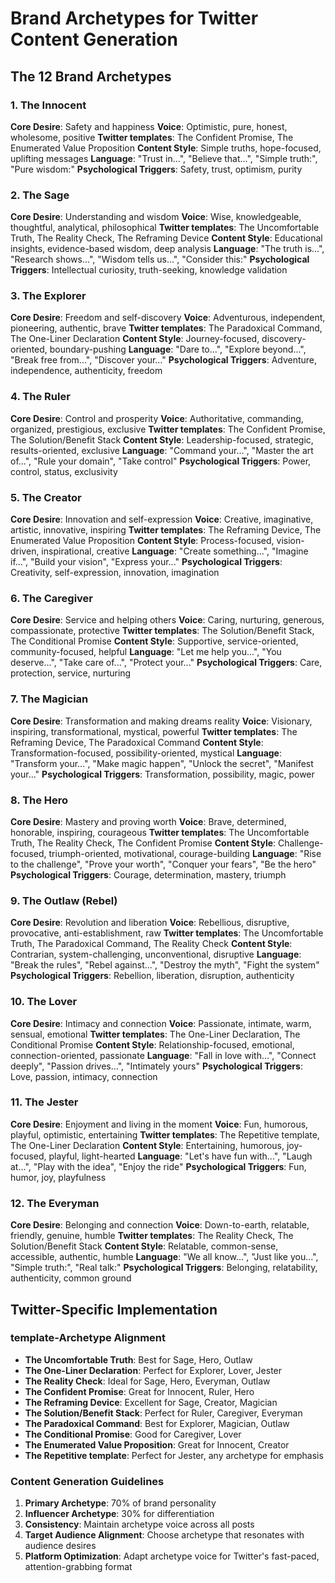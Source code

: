# Brand Archetypes for Twitter Content Generation

## The 12 Brand Archetypes

### 1. The Innocent
**Core Desire**: Safety and happiness
**Voice**: Optimistic, pure, honest, wholesome, positive
**Twitter templates**: The Confident Promise, The Enumerated Value Proposition
**Content Style**: Simple truths, hope-focused, uplifting messages
**Language**: "Trust in...", "Believe that...", "Simple truth:", "Pure wisdom:"
**Psychological Triggers**: Safety, trust, optimism, purity

### 2. The Sage
**Core Desire**: Understanding and wisdom
**Voice**: Wise, knowledgeable, thoughtful, analytical, philosophical
**Twitter templates**: The Uncomfortable Truth, The Reality Check, The Reframing Device
**Content Style**: Educational insights, evidence-based wisdom, deep analysis
**Language**: "The truth is...", "Research shows...", "Wisdom tells us...", "Consider this:"
**Psychological Triggers**: Intellectual curiosity, truth-seeking, knowledge validation

### 3. The Explorer
**Core Desire**: Freedom and self-discovery
**Voice**: Adventurous, independent, pioneering, authentic, brave
**Twitter templates**: The Paradoxical Command, The One-Liner Declaration
**Content Style**: Journey-focused, discovery-oriented, boundary-pushing
**Language**: "Dare to...", "Explore beyond...", "Break free from...", "Discover your..."
**Psychological Triggers**: Adventure, independence, authenticity, freedom

### 4. The Ruler
**Core Desire**: Control and prosperity
**Voice**: Authoritative, commanding, organized, prestigious, exclusive
**Twitter templates**: The Confident Promise, The Solution/Benefit Stack
**Content Style**: Leadership-focused, strategic, results-oriented, exclusive
**Language**: "Command your...", "Master the art of...", "Rule your domain", "Take control"
**Psychological Triggers**: Power, control, status, exclusivity

### 5. The Creator
**Core Desire**: Innovation and self-expression
**Voice**: Creative, imaginative, artistic, innovative, inspiring
**Twitter templates**: The Reframing Device, The Enumerated Value Proposition
**Content Style**: Process-focused, vision-driven, inspirational, creative
**Language**: "Create something...", "Imagine if...", "Build your vision", "Express your..."
**Psychological Triggers**: Creativity, self-expression, innovation, imagination

### 6. The Caregiver
**Core Desire**: Service and helping others
**Voice**: Caring, nurturing, generous, compassionate, protective
**Twitter templates**: The Solution/Benefit Stack, The Conditional Promise
**Content Style**: Supportive, service-oriented, community-focused, helpful
**Language**: "Let me help you...", "You deserve...", "Take care of...", "Protect your..."
**Psychological Triggers**: Care, protection, service, nurturing

### 7. The Magician
**Core Desire**: Transformation and making dreams reality
**Voice**: Visionary, inspiring, transformational, mystical, powerful
**Twitter templates**: The Reframing Device, The Paradoxical Command
**Content Style**: Transformation-focused, possibility-oriented, mystical
**Language**: "Transform your...", "Make magic happen", "Unlock the secret", "Manifest your..."
**Psychological Triggers**: Transformation, possibility, magic, power

### 8. The Hero
**Core Desire**: Mastery and proving worth
**Voice**: Brave, determined, honorable, inspiring, courageous
**Twitter templates**: The Uncomfortable Truth, The Reality Check, The Confident Promise
**Content Style**: Challenge-focused, triumph-oriented, motivational, courage-building
**Language**: "Rise to the challenge", "Prove your worth", "Conquer your fears", "Be the hero"
**Psychological Triggers**: Courage, determination, mastery, triumph

### 9. The Outlaw (Rebel)
**Core Desire**: Revolution and liberation
**Voice**: Rebellious, disruptive, provocative, anti-establishment, raw
**Twitter templates**: The Uncomfortable Truth, The Paradoxical Command, The Reality Check
**Content Style**: Contrarian, system-challenging, unconventional, disruptive
**Language**: "Break the rules", "Rebel against...", "Destroy the myth", "Fight the system"
**Psychological Triggers**: Rebellion, liberation, disruption, authenticity

### 10. The Lover
**Core Desire**: Intimacy and connection
**Voice**: Passionate, intimate, warm, sensual, emotional
**Twitter templates**: The One-Liner Declaration, The Conditional Promise
**Content Style**: Relationship-focused, emotional, connection-oriented, passionate
**Language**: "Fall in love with...", "Connect deeply", "Passion drives...", "Intimately yours"
**Psychological Triggers**: Love, passion, intimacy, connection

### 11. The Jester
**Core Desire**: Enjoyment and living in the moment
**Voice**: Fun, humorous, playful, optimistic, entertaining
**Twitter templates**: The Repetitive template, The One-Liner Declaration
**Content Style**: Entertaining, humorous, joy-focused, playful, light-hearted
**Language**: "Let's have fun with...", "Laugh at...", "Play with the idea", "Enjoy the ride"
**Psychological Triggers**: Fun, humor, joy, playfulness

### 12. The Everyman
**Core Desire**: Belonging and connection
**Voice**: Down-to-earth, relatable, friendly, genuine, humble
**Twitter templates**: The Reality Check, The Solution/Benefit Stack
**Content Style**: Relatable, common-sense, accessible, authentic, humble
**Language**: "We all know...", "Just like you...", "Simple truth:", "Real talk:"
**Psychological Triggers**: Belonging, relatability, authenticity, common ground

## Twitter-Specific Implementation

### template-Archetype Alignment
- **The Uncomfortable Truth**: Best for Sage, Hero, Outlaw
- **The One-Liner Declaration**: Perfect for Explorer, Lover, Jester
- **The Reality Check**: Ideal for Sage, Hero, Everyman, Outlaw
- **The Confident Promise**: Great for Innocent, Ruler, Hero
- **The Reframing Device**: Excellent for Sage, Creator, Magician
- **The Solution/Benefit Stack**: Perfect for Ruler, Caregiver, Everyman
- **The Paradoxical Command**: Best for Explorer, Magician, Outlaw
- **The Conditional Promise**: Good for Caregiver, Lover
- **The Enumerated Value Proposition**: Great for Innocent, Creator
- **The Repetitive template**: Perfect for Jester, any archetype for emphasis

### Content Generation Guidelines
1. **Primary Archetype**: 70% of brand personality
2. **Influencer Archetype**: 30% for differentiation
3. **Consistency**: Maintain archetype voice across all posts
4. **Target Audience Alignment**: Choose archetype that resonates with audience desires
5. **Platform Optimization**: Adapt archetype voice for Twitter's fast-paced, attention-grabbing format